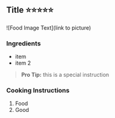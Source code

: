## Title :star::star::star::star::star:
![Food Image Text](link to picture)

### Ingredients

* item
* item 2

> **Pro Tip:** this is a special instruction

### Cooking Instructions

1. Food
2. Good
